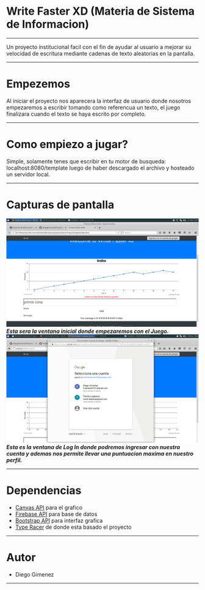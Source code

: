 # Write Faster XD (Materia de Sistema de Informacion)
***
Un proyecto institucional facil con el fin de ayudar al usuario a mejorar su velocidad de escritura mediante cadenas de texto aleatorias en la pantalla.
***
# Empezemos
Al iniciar el proyecto nos aparecera la interfaz de usuario donde nosotros empezaremos a escribir tomando como referencua un texto, el juego finalizara cuando el texto se haya escrito por completo.
***
# Como empiezo a jugar?
Simple, solamente tenes que escribir en tu motor de busqueda: localhost:8080/template luego de haber descargado el archivo y hosteado un servidor local.
***
# Capturas de pantalla
![Ventana Principal](https://github.com/diegogimenez04/Proyecto-Write-Faster-xd/blob/master/static/AMedioHacer.png)
***Esta sera la ventana inicial donde empezaremos con el Juego.***
![PopUp](https://github.com/diegogimenez04/Proyecto-Write-Faster-xd/blob/master/static/popup.png)
***Esta es la ventana de Log In donde podremos ingresar con nuestra cuenta y ademas nos permite llevar una puntuacion maxima en nuestro perfil.***
***
# Dependencias
* [Canvas API](https://canvasjs.com/html5-javascript-dynamic-chart/) para el grafico
* [Firebase API](http://firebase.com/) para base de datos
* [Bootstrap API](https://getbootstrap.com/) para interfaz grafica
* [Type Racer](http://play.typeracer.com/) de donde esta basado el proyecto
***
# Autor
* Diego Gimenez
***

